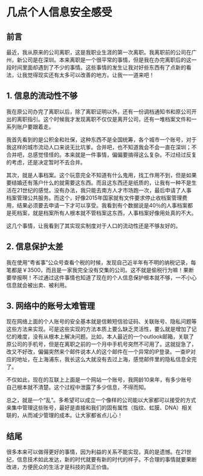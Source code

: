 # 几点个人信息安全感受

## 前言

最近，我从原来的公司离职，这是我职业生涯的第一次离职。我离职前的公司在广州，新公司是在深圳。本来离职是一个很平常的事情，但是我在办完离职后的这一段时间里面却遇到了不少的事情。这些事情的发生让我对好些东西有了点新的看法，让我觉得现实还有太多可以改善的地方。让我一一道来吧！

## 1. 信息的流动性不够

我在原公司办完了离职以后，除了离职证明以外，还有一份调档通知书和原公司开出的离职指引。这个时候我才发现离职不仅仅是离开公司，还有一堆档案文件和一系列账户要跟着走。

我首先看到的是公积金和社保，这种东西不是全国统筹，各个城市一个账号，对于我这样的城市流动人口来说无比坑爹。合并吧，也不知道我会不会一直在深圳；不合并吧，总感觉怪怪的。本来就是一件事情，偏偏要搞得这么复杂。不过经过反复的考虑，还是决定暂时不去合并。

其次，就是人事档案。这个玩意完全不知道有什么鬼用，找工作用不到，但是如果要结婚还有落户什么的就需要这东西。而且这东西还是纸质的，让我有一种不是生活在21世纪的感觉。没有办法，我只能去南方人才市场跑一次，最后申请了人事档案管理公共服务。而这个，好像2015年国家就有文件要求停止收档案管理费用，结果必须要去申请一下才可以享受。我看到有个数据说是40％的人事档案都是死档案，就是档案所有人根本就不管档案这东西，人事档案好像用处真的不大。

这几个事情，让我看到了其实现实制度对于人口的流动性还是不够友好的。

## 2. 信息保护太差

我在使用“粤省事”公众号查看个税的时候，发现自己近半年有不明的纳税记录，每笔都是￥3500，而且是一家我完全没有交集的公司。这不就是偷税行为嘛！果断要举报啊！不过通过这件事情也知道了现在的个人信息保护根本就不够，一不小心信息就会被出卖、被利用。

## 3. 网络中的账号太难管理

现在网络上面的个人账号的安全基本就是信赖短信验证码、关联账号、隐私问题等这些方法来实现。可是这些实现的方法本质上要么缺乏灵活性，要么就是增加了记忆的难度，没有从根本上解决问题。比如，本人最近的一个outlook邮箱，关联了原公司的手机号，但是在离职之前的一个月中手机号突然不可用了。这就捉急了，改又不好改，偏偏突然来个邮件说本人的这个邮件在一个异常的IP登录。一查IP对应的地址，在上海浦东，我长这么大就没有去过上海，感觉邮件里的隐私信息全完了。

不仅如此，现在的互联上上面是一个网站一个账号，我网龄10来年，有多少账号自己根本就不清楚。这个过程中泄露了多少信息，不得而知。

总之，就是一个“乱”。多希望可以成立一个像样的公司能以大家都可以接受的方式来集中管理这些账号，最好是直接和我们的固有属性（指纹、虹膜、DNA）相关联的，从而减少管理的成本。让大家都省点儿心！

## 结尾

很多本来可以做得更好的事情，因为利益的关系不能实现，真的是遗憾。在21世纪，信息技术如此发达，新的时代就要有新的时代的样子。不合理的事情就要果断改进，方便民众的生活才是科技的真正价值。